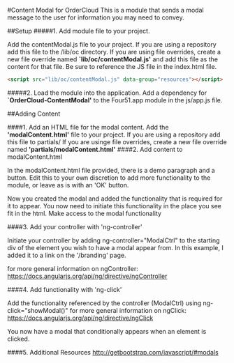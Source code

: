 #Content Modal for OrderCloud
This is a module that sends a modal message to the user for information you may need to convey. 

##Setup
#####1. Add module file to your project.

Add the contentModal.js file to your project.
If you are using a repository add this file to the /lib/oc directory.
If you are using file overrides, create a new file override named **`lib/oc/contentModal.js'** and add this file as the content for that file. 
Be sure to reference the JS file in the index.html file.
```html
<script src="lib/oc/contentModal.js" data-group="resources"></script>
```


#####2. Load the module into the application.
Add a dependency for **`OrderCloud-ContentModal'** to the Four51.app module in the js/app.js file. 

##Adding Content

####1.  Add an HTML file for the modal content. 
Add the **'modalContent.html'** file to your project.
If you are using a repository add this file to partials/
If you are usinge file overrides, create a new file override named **'partials/modalContent.html'**
####2. Add content to modalContent.html

In the modalContent.html file provided, there is a demo paragraph and a button. Edit this to your own discretion to add more functionality to the module, or leave as is with an 'OK' button. 

Now you created the modal and added the functionality that is required for it to appear. You now need to initiate this functionality in the place you see fit in the html.
Make access to the modal functionality

####3. Add your controller with 'ng-controller'

Initiate your controller by adding ng-controller="ModalCtrl" to the starting div of the element you wish to have a modal appear from. In this example, I added it to a link on the '/branding' page.

 for more general information on ngController: https://docs.angularjs.org/api/ng/directive/ngController


####4. Add functionality with 'ng-click'

Add the functionality referenced by the controller (ModalCtrl) using ng-click="showModal()"
for more general information on ngClick: 
https://docs.angularjs.org/api/ng/directive/ngClick

You now have a modal that conditionally appears when an element is clicked. 

####5. Additional Resources
http://getbootstrap.com/javascript/#modals